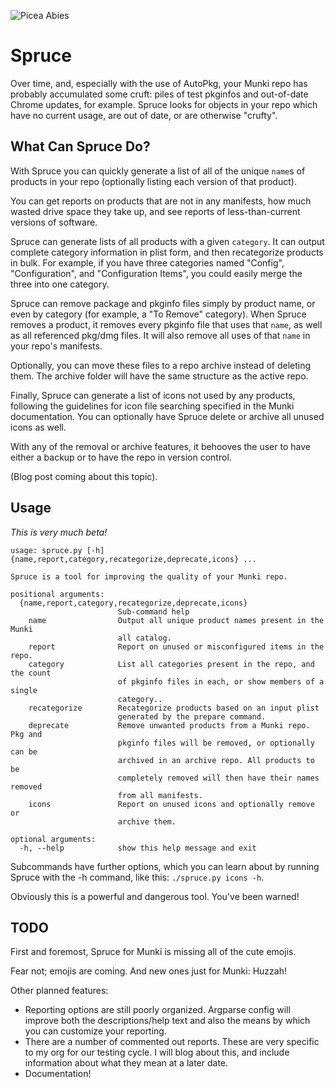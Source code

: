 ![Picea Abies](http://www.imagines-plantarum.de/img/0711907.jpg)

# Spruce
Over time, and, especially with the use of AutoPkg, your Munki repo has
probably accumulated some cruft: piles of test pkginfos and out-of-date Chrome
updates, for example. Spruce looks for objects in your repo which have no
current usage, are out of date, or are otherwise "crufty".

## What Can Spruce Do?
With Spruce you can quickly generate a list of all of the unique `name`s
of products in your repo (optionally listing each version of that
product).

You can get reports on products that are not in any manifests, how much
wasted drive space they take up, and see reports of less-than-current
versions of software.

Spruce can generate lists of all products with a given `category`. It can
output complete category information in plist form, and then recategorize
products in bulk. For example, if you have three categories named
"Config", "Configuration", and "Configuration Items", you could easily
merge the three into one category.

Spruce can remove package and pkginfo files simply by product name, or
even by category (for example, a "To Remove" category). When Spruce
removes a product, it removes every pkginfo file that uses that `name`,
as well as all referenced pkg/dmg files. It will also remove all uses of
that `name` in your repo's manifests.

Optionally, you can move these files to a repo archive instead of
deleting them. The archive folder will have the same structure as the
active repo.

Finally, Spruce can generate a list of icons not used by any products,
following the guidelines for icon file searching specified in the Munki
documentation. You can optionally have Spruce delete or archive all
unused icons as well.

With any of the removal or archive features, it behooves the user to have
either a backup or to have the repo in version control.

(Blog post coming about this topic).

## Usage
*This is very much beta!*


```
usage: spruce.py [-h] {name,report,category,recategorize,deprecate,icons} ...

Spruce is a tool for improving the quality of your Munki repo.

positional arguments:
  {name,report,category,recategorize,deprecate,icons}
                        Sub-command help
    name                Output all unique product names present in the Munki
                        all catalog.
    report              Report on unused or misconfigured items in the repo.
    category            List all categories present in the repo, and the count
                        of pkginfo files in each, or show members of a single
                        category..
    recategorize        Recategorize products based on an input plist
                        generated by the prepare command.
    deprecate           Remove unwanted products from a Munki repo. Pkg and
                        pkginfo files will be removed, or optionally can be
                        archived in an archive repo. All products to be
                        completely removed will then have their names removed
                        from all manifests.
    icons               Report on unused icons and optionally remove or
                        archive them.

optional arguments:
  -h, --help            show this help message and exit
```

Subcommands have further options, which you can learn about by running Spruce with the -h command, like this: `./spruce.py icons -h`.

Obviously this is a powerful and dangerous tool. You've been warned!

## TODO
First and foremost, Spruce for Munki is missing all of the cute emojis.

Fear not; emojis are coming. And new ones just for Munki: Huzzah!

Other planned features:
- Reporting options are still poorly organized. Argparse config will
  improve both the descriptions/help text and also the means by which you
  can customize your reporting.
- There are a number of commented out reports. These are very specific to
  my org for our testing cycle. I will blog about this, and include
  information about what they mean at a later date.
- Documentation!
